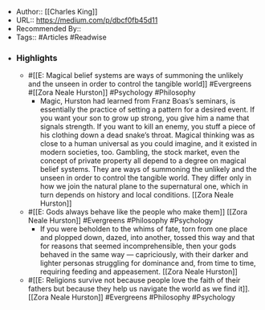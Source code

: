 - Author:: [[Charles King]]
- URL:: https://medium.com/p/dbcf0fb45d11
- Recommended By::
- Tags:: #Articles  #Readwise
- ### Highlights
    - #[[E: Magical belief systems are ways of summoning the unlikely and the unseen in order to control the tangible world]] #Evergreens #[[Zora Neale Hurston]] #Psychology #Philosophy
        - Magic, Hurston had learned from Franz Boas’s seminars, is essentially the practice of setting a pattern for a desired event. If you want your son to grow up strong, you give him a name that signals strength. If you want to kill an enemy, you stuff a piece of his clothing down a dead snake’s throat. Magical thinking was as close to a human universal as you could imagine, and it existed in modern societies, too. Gambling, the stock market, even the concept of private property all depend to a degree on magical belief systems. They are ways of summoning the unlikely and the unseen in order to control the tangible world. They differ only in how we join the natural plane to the supernatural one, which in turn depends on history and local conditions. [[Zora Neale Hurston]]
    - #[[E: Gods always behave like the people who make them]] [[Zora Neale Hurston]] #Evergreens #Philosophy #Psychology
        - If you were beholden to the whims of fate, torn from one place and plopped down, dazed, into another, tossed this way and that for reasons that seemed incomprehensible, then your gods behaved in the same way — capriciously, with their darker and lighter personas struggling for dominance and, from time to time, requiring feeding and appeasement. [[Zora Neale Hurston]]
    - #[[E: Religions survive not because people love the faith of their fathers but because they help us navigate the world as we find it]]. [[Zora Neale Hurston]] #Evergreens #Philosophy #Psychology
